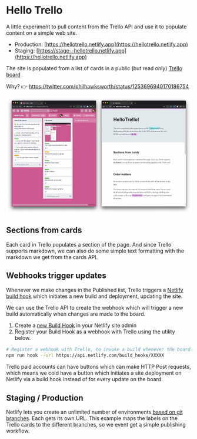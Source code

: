 # Hello Trello

A little experiment to pull content from the Trello API and use it to populate content on a simple web site.

- Production: [https://hellotrello.netlify.app](https://hellotrello.netlify.app)
- Staging: [https://stage--hellotrello.netlify.app](https://hellotrello.netlify.app)

The site is populated from a list of cards in a public (but read only) [Trello board](https://trello.com/b/Zzc0USwZ/hellotrello)

Why? 👉 https://twitter.com/philhawksworth/status/1253696940170186754

![Screenshot of Trello board and site](./screenshots.jpg "Screenshot of Trello board and site")


## Sections from cards

Each card in Trello populates a section of the page. And since Trello supports markdown, we can also do some simple text formatting with the markdown we get from the cards API.


## Webhooks trigger updates

Whenever we make changes in the Published list, Trello triggers a [Netlify build hook](https://docs.netlify.com/configure-builds/build-hooks/?utm_source=github&utm_medium=hellotrello-pnh&utm_campaign=devex) which initiates a new build and deployment, updating the site.

We can use the Trello API to create the webhook which will trigger a new build automatically when changes are made to the board.

1. Create a [new Build Hook](https://docs.netlify.com/configure-builds/build-hooks/?utm_source=github&utm_medium=hellotrello-pnh&utm_campaign=devex#app) in your Netlify site admin
2. Register your Build Hook as a webhook with Trello using the utility below.


```bash
# Register a webhook with Trello, to invoke a build whenever the board is updated
npm run hook --url https://api.netlify.com/build_hooks/XXXXX
```


Trello paid accounts can have buttons which can make HTTP Post requests, which means we cold have a button which initiates a site deployment on Netlify via a build hook instead of for every update on the board.


## Staging / Production

Netlify lets you create an unlimited number of environments [based on git branches](https://docs.netlify.com/site-deploys/overview/#branches-and-deploys?utm_source=github&utm_medium=hellotrello-pnh&utm_campaign=devex). Each gets its own URL. This example maps the labels on the Trello cards to the different branches, so we event get a simple publishing workflow.

